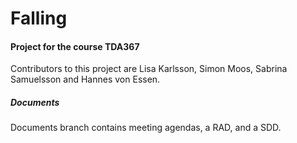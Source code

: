 # Falling

#### Project for the course TDA367
Contributors to this project are Lisa Karlsson, Simon Moos, Sabrina Samuelsson and Hannes von Essen.

##### Documents
Documents branch contains meeting agendas, a RAD, and a SDD.
